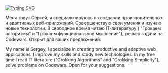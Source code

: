 [![Typing SVG](https://readme-typing-svg.demolab.com?font=Protest+Riot&size=35&pause=1000&color=A034F7&random=false&width=435&height=60&lines=Hi+there+%F0%9F%91%8B)](https://git.io/typing-svg)

Меня зовут Сергей, я специализируюсь на создании производительных и адаптивных веб-приложений. Cовершенствую свои умения и изучаю новые технологии. В свободное время читаю IT-литературу ( "Грокаем алгоритмы" и "Грокаем функциональное мышление"), решаю задачи на Codewars. Открыт для ваших предложений.

My name is Sergey, I specialize in creating productive and adaptive web applications. I improve my skills and study new technologies. In my free time I read IT literature ("Grokking Algorithms" and "Grokking Simplicity"), solve problems on Codewars. Open for your suggestions.


<!--
**Sergey7709/Sergey7709** is a ✨ _special_ ✨ repository because its `README.md` (this file) appears on your GitHub profile.

Here are some ideas to get you started:

- 🔭 I’m currently working on ...
- 🌱 I’m currently learning ...
- 👯 I’m looking to collaborate on ...
- 🤔 I’m looking for help with ...
- 💬 Ask me about ...
- 📫 How to reach me: ...
- 😄 Pronouns: ...
- ⚡ Fun fact: ...
-->
